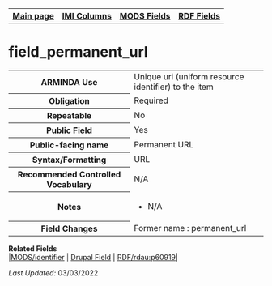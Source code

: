 <!DOCTYPE html>
<html>

<body>
<table style="width:100%">
  <tr>
    <th><a href="index.md">Main page</a></th>
	<th><a href="IMI.md">IMI Columns</a></th>
    <th><a href="MODS.md">MODS Fields</a></th>
    <th><a href="RDF.md">RDF Fields</a></th>
  </tr>
</table>

<h1>field_permanent_url</h1>
<table>
<tr>
	<th>ARMINDA Use</th>
	<td>Unique uri (uniform resource identifier) to the item</td>
</tr>
<tr>
	<th>Obligation</th>
	<td>Required</td>
</tr>
<tr>
	<th>Repeatable</th>
	<td>No</td>
</tr>
<tr>
	<th>Public Field</th>
	<td>Yes</td>
</tr>
<tr>
	<th>Public-facing name</th>
	<td>Permanent URL</td>
</tr>
<tr>
	<th>Syntax/Formatting</th>
	<td>URL</td>
</tr>
<tr>
	<th>Recommended Controlled Vocabulary</th>
	<td>N/A</td>
</tr>
<tr>
	<th>Notes</th>
	<td>
		<ul>
			<li>N/A</li>
		</ul>
	</td>
</tr>
<tr>
	<th>Field Changes</th>
	<td>Former name : permanent_url</td>
</tr>
</table>
<dl>
	<dt><b>Related Fields</b></dt>
		|<a href="MODS.identifier.md">MODS/identifier</a> | 
		<a href="DrupalFields.md#Permanent-url">Drupal Field</a> |
		<a href="rdf.rdau.p60919.md">RDF/rdau:p60919</a>|
</dl>
<p><i>Last Updated: </i>03/03/2022</p>
</body>
</html>